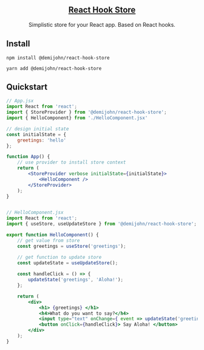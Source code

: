 <div align="center">
    <h2 align="center">
        <a href="https://demijohn.io" title="React Hook Store">
            React Hook Store
        </a>
    </h2>
</div>

<p align="center">Simplistic store for your React app. Based on React hooks.</p>

## Install

    npm install @demijohn/react-hook-store

    yarn add @demijohn/react-hook-store

## Quickstart

```jsx
// App.jsx
import React from 'react';
import { StoreProvider } from '@demijohn/react-hook-store';
import { HelloComponent} from './HelloComponent.jsx'

// design initial state
const initialState = {  
    greetings: 'hello' 
};

function App() {
    // use provider to install store context
    return (
        <StoreProvider verbose initialState={initialState}> 
            <HelloComponent /> 
        </StoreProvider>
    );
}


// HelloComponent.jsx
import React from 'react';
import { useStore, useUpdateStore } from '@demijohn/react-hook-store';

export function HelloComponent() {
    // get value from store 
    const greetings = useStore('greetings');

    // get function to update store
    const updateState = useUpdateStore();
    
    const handleClick = () => {
        updateState('greetings', 'Aloha!');
    };

    return (
        <div>
            <h1> {greetings} </h1>
            <h4>What do you want to say?</h4>
            <input type="text" onChange={ event => updateState('greetings', event.target.value)} />
            <button onClick={handleClick}> Say Aloha! </button> 
        </div>
    );  
}
```    